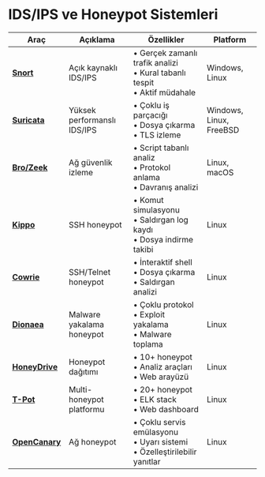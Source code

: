 # IDS/IPS ve Honeypot Sistemleri

| Araç | Açıklama | Özellikler | Platform |
|------|----------|------------|----------|
| [**Snort**](https://www.snort.org/) | Açık kaynaklı IDS/IPS | • Gerçek zamanlı trafik analizi<br>• Kural tabanlı tespit<br>• Aktif müdahale | Windows, Linux |
| [**Suricata**](https://suricata-ids.org/) | Yüksek performanslı IDS/IPS | • Çoklu iş parçacığı<br>• Dosya çıkarma<br>• TLS izleme | Windows, Linux, FreeBSD |
| [**Bro/Zeek**](https://www.zeek.org/) | Ağ güvenlik izleme | • Script tabanlı analiz<br>• Protokol anlama<br>• Davranış analizi | Linux, macOS |
| [**Kippo**](https://github.com/desaster/kippo) | SSH honeypot | • Komut simulasyonu<br>• Saldırgan log kaydı<br>• Dosya indirme takibi | Linux |
| [**Cowrie**](https://github.com/cowrie/cowrie) | SSH/Telnet honeypot | • İnteraktif shell<br>• Dosya çıkarma<br>• Saldırgan analizi | Linux |
| [**Dionaea**](https://github.com/DinoTools/dionaea) | Malware yakalama honeypot | • Çoklu protokol<br>• Exploit yakalama<br>• Malware toplama | Linux |
| [**HoneyDrive**](https://bruteforcelab.com/honeydrive) | Honeypot dağıtımı | • 10+ honeypot<br>• Analiz araçları<br>• Web arayüzü | Linux |
| [**T-Pot**](https://github.com/telekom-security/tpotce) | Multi-honeypot platformu | • 20+ honeypot<br>• ELK stack<br>• Web dashboard | Linux |
| [**OpenCanary**](https://github.com/thinkst/opencanary) | Ağ honeypot | • Çoklu servis emülasyonu<br>• Uyarı sistemi<br>• Özelleştirilebilir yanıtlar | Linux |

